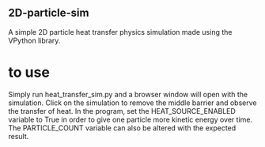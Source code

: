## 2D-particle-sim
A simple 2D particle heat transfer physics simulation made using the VPython library.

# to use
Simply run heat_transfer_sim.py and a browser window will open with the simulation. Click on the simulation to remove the middle barrier and observe the transfer of heat. In the program, set the HEAT_SOURCE_ENABLED variable to True in order to give one particle more kinetic energy over time. The PARTICLE_COUNT variable can also be altered with the expected result.
